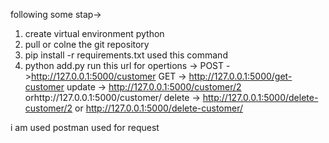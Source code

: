 following some stap-> 
1. create  virtual environment python
2. pull or colne the git repository
3. pip install -r requirements.txt used this command
4. python add.py run this
    url for opertions ->
     POST ->http://127.0.0.1:5000/customer
     GET -> http://127.0.0.1:5000/get-customer
     update -> http://127.0.0.1:5000/customer/2 orhttp://127.0.0.1:5000/customer/<id>
     delete -> http://127.0.0.1:5000/delete-customer/2 or http://127.0.0.1:5000/delete-customer/<id>

i am used postman used for request
